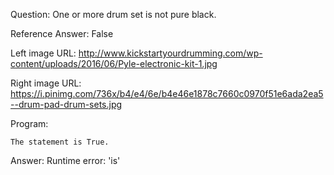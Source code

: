 Question: One or more drum set is not pure black.

Reference Answer: False

Left image URL: http://www.kickstartyourdrumming.com/wp-content/uploads/2016/06/Pyle-electronic-kit-1.jpg

Right image URL: https://i.pinimg.com/736x/b4/e4/6e/b4e46e1878c7660c0970f51e6ada2ea5--drum-pad-drum-sets.jpg

Program:

```
The statement is True.
```
Answer: Runtime error: 'is'

